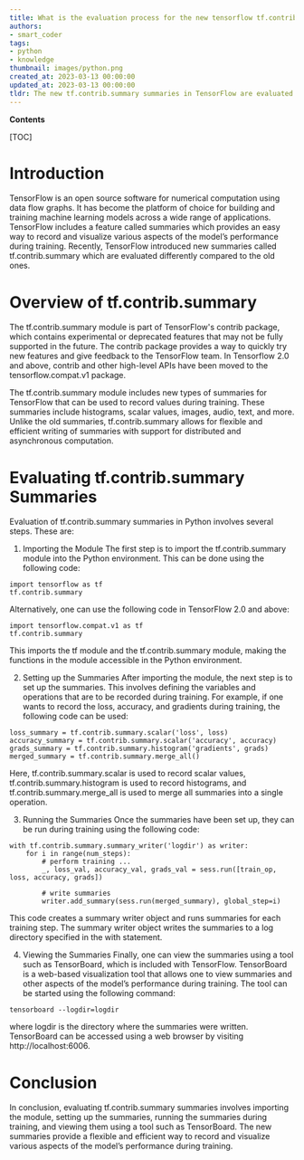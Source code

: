 ```yaml
---
title: What is the evaluation process for the new tensorflow tf.contrib.summary summaries?
authors:
- smart_coder
tags:
- python
- knowledge
thumbnail: images/python.png
created_at: 2023-03-13 00:00:00
updated_at: 2023-03-13 00:00:00
tldr: The new tf.contrib.summary summaries in TensorFlow are evaluated using a summarized protocol buffer message.
---
```


**Contents**

[TOC]

# Introduction
TensorFlow is an open source software for numerical computation using data flow graphs. It has become the platform of choice for building and training machine learning models across a wide range of applications. TensorFlow includes a feature called summaries which provides an easy way to record and visualize various aspects of the model’s performance during training. Recently, TensorFlow introduced new summaries called tf.contrib.summary which are evaluated differently compared to the old ones. 

# Overview of tf.contrib.summary
The tf.contrib.summary module is part of TensorFlow's contrib package, which contains experimental or deprecated features that may not be fully supported in the future. The contrib package provides a way to quickly try new features and give feedback to the TensorFlow team. In Tensorflow 2.0 and above, contrib and other high-level APIs have been moved to the tensorflow.compat.v1 package.

The tf.contrib.summary module includes new types of summaries for TensorFlow that can be used to record values during training. These summaries include histograms, scalar values, images, audio, text, and more. Unlike the old summaries, tf.contrib.summary allows for flexible and efficient writing of summaries with support for distributed and asynchronous computation.

# Evaluating tf.contrib.summary Summaries
Evaluation of tf.contrib.summary summaries in Python involves several steps. These are:

1. Importing the Module
The first step is to import the tf.contrib.summary module into the Python environment. This can be done using the following code:

```
import tensorflow as tf
tf.contrib.summary
```
Alternatively, one can use the following code in TensorFlow 2.0 and above:

```
import tensorflow.compat.v1 as tf
tf.contrib.summary
```
This imports the tf module and the tf.contrib.summary module, making the functions in the module accessible in the Python environment.

2. Setting up the Summaries
After importing the module, the next step is to set up the summaries. This involves defining the variables and operations that are to be recorded during training. For example, if one wants to record the loss, accuracy, and gradients during training, the following code can be used:

```
loss_summary = tf.contrib.summary.scalar('loss', loss)
accuracy_summary = tf.contrib.summary.scalar('accuracy', accuracy)
grads_summary = tf.contrib.summary.histogram('gradients', grads)
merged_summary = tf.contrib.summary.merge_all()
```
Here, tf.contrib.summary.scalar is used to record scalar values, tf.contrib.summary.histogram is used to record histograms, and tf.contrib.summary.merge_all is used to merge all summaries into a single operation.

3. Running the Summaries
Once the summaries have been set up, they can be run during training using the following code:

```
with tf.contrib.summary.summary_writer('logdir') as writer:
    for i in range(num_steps):
        # perform training ...
        _, loss_val, accuracy_val, grads_val = sess.run([train_op, loss, accuracy, grads])
        
        # write summaries
        writer.add_summary(sess.run(merged_summary), global_step=i)
```
This code creates a summary writer object and runs summaries for each training step. The summary writer object writes the summaries to a log directory specified in the with statement.

4. Viewing the Summaries
Finally, one can view the summaries using a tool such as TensorBoard, which is included with TensorFlow. TensorBoard is a web-based visualization tool that allows one to view summaries and other aspects of the model’s performance during training. The tool can be started using the following command:

```
tensorboard --logdir=logdir
```
where logdir is the directory where the summaries were written. TensorBoard can be accessed using a web browser by visiting http://localhost:6006. 

# Conclusion
In conclusion, evaluating tf.contrib.summary summaries involves importing the module, setting up the summaries, running the summaries during training, and viewing them using a tool such as TensorBoard. The new summaries provide a flexible and efficient way to record and visualize various aspects of the model’s performance during training.
